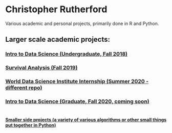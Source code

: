 # Christopher Rutherford
Various academic and personal projects, primarily done in R and Python.

## Larger scale academic projects:
### [Intro to Data Science (Undergraduate, Fall 2018)](https://github.com/chrisrutherford/projects/tree/master/academic/kickstarter "Kickstarter Campaign Analysis")
### [Survival Analysis (Fall 2019)](https://github.com/chrisrutherford/projects/blob/master/academic/)
### [World Data Science Institute Internship (Summer 2020 - different repo)](https://github.com/chrisrutherford/wdsi)
### [Intro to Data Science (Graduate, Fall 2020, coming soon)]()
#
#### [Smaller side projects (a variety of various algorithms or other small things put together in Python)](https://github.com/chrisrutherford/projects/tree/master/misc%20scripts)
